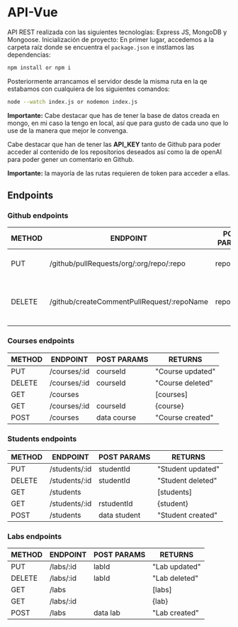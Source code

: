 # API-Vue
API REST realizada con las siguientes tecnologías: Express JS, MongoDB y Mongoose.
Inicialización de proyecto:
En primer lugar, accedemos a la carpeta raíz donde se encuentra el ```package.json``` e instlamos las dependencias:
```bash
npm install or npm i
```
Posteriormente arrancamos el servidor desde la misma ruta en la qe estabamos con cualquiera de los siguientes comandos:
```bash
node --watch index.js or nodemon index.js
```

**Importante:** Cabe destacar que has de tener la base de datos creada en mongo, en mi caso la tengo en local, así que para gusto de cada uno que lo use de la manera que mejor le convenga.

Cabe destacar que han de tener las **API_KEY** tanto de Github para poder acceder al contenido de los repositorios deseados así como la de openAI para poder 
gener un comentario en Github.

**Importante:** la mayoría de las rutas requieren de token para acceder a ellas.

## Endpoints

### Github endpoints

| METHOD | ENDPOINT                                   | POST PARAMS                | RETURNS                              |
| ------ | -----------------------------------------  | -------------------------- | ------------------------------------ |
| PUT    | /github/pullRequests/org/:org/repo/:repo   | repo, org                  | "Pull Requests updated"              |
| DELETE | /github/createCommentPullRequest/:repoName | repoName                   | "Pull Request comment and closed"    |

### Courses endpoints

| METHOD | ENDPOINT                                   | POST PARAMS                | RETURNS                              |
| ------ | -----------------------------------------  | -------------------------- | ------------------------------------ |
| PUT    | /courses/:id                               | courseId                   | "Course updated"                     |
| DELETE | /courses/:id                               | courseId                   | "Course deleted"                     |
| GET    | /courses                                   |                            | [courses]                            |
| GET    | /courses/:id                               | courseId                   | {course}                             |
| POST   | /courses                                   | data course                | "Course created"                     |


### Students endpoints

| METHOD | ENDPOINT                                   | POST PARAMS                | RETURNS                              |
| ------ | -----------------------------------------  | -------------------------- | ------------------------------------ |
| PUT    | /students/:id                              | studentId                  | "Student updated"                     |
| DELETE | /students/:id                              | studentId                  | "Student deleted"                     |
| GET    | /students                                  |                            | [students]                            |
| GET    | /students/:id                              | rstudentId                 | {student}                             |
| POST   | /students                                  | data student               | "Student created"                     |
### Labs endpoints

| METHOD | ENDPOINT                                   | POST PARAMS                | RETURNS                              |
| ------ | -----------------------------------------  | -------------------------- | ------------------------------------ |
| PUT    | /labs/:id                                  | labId                      | "Lab updated"                     |
| DELETE | /labs/:id                                  | labId                      | "Lab deleted"                     |
| GET    | /labs                                      |                            | [labs]                            |
| GET    | /labs/:id                                  |                            | {lab}                             |
| POST   | /labs                                      | data lab                   | "Lab created"                     |
